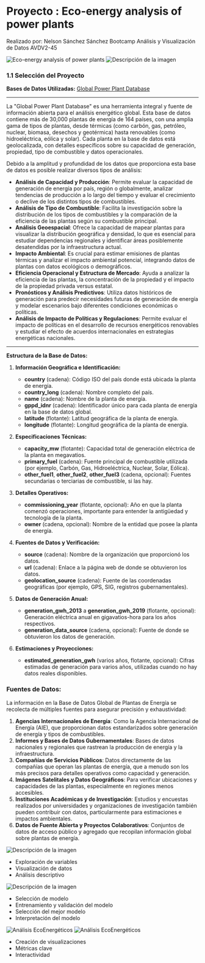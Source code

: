 # **Proyecto : Eco-energy analysis of power plants**
Realizado por: Nelson Sánchez Sánchez
Bootcamp Análisis y Visualización de Datos AVDV2-45

<img src="https://lh3.googleusercontent.com/pw/AP1GczMWciNA8OuBQJLwyUDJPme-QgFozGX99R6ZqE716hapSILA47Y0h_z42QIxC5rIk7CVH-LvXHBs4yC4DhIBReYGus5JH4V3ADWc8iVQhbgl7ca4NtjieGPnwpsOjlO0W_9YNGQyOJyCFmtWRd6672HP=w2555-h820-s-no-gm?authuser=0" alt="Eco-energy analysis of power plants">


<img src="https://lh3.googleusercontent.com/pw/AP1GczO4TGUlLkudPTscZbFf9PMpyNvtpfyAns5MugRfUFiu4vewpwWA8eQln8VhguThYtH1-fqYgbbGww6S83onR0HySty8eB2_DPcKPETM07ZCf9M1_Na8ieEZHydiLH9KLp6OnSNFfNhJYFYVGnU_mXt-=w2772-h369-s-no-gm?authuser=0" alt="Descripción de la imagen">

### 1.1 Selección del Proyecto
**Bases de Datos Utilizadas:**
[Global Power Plant Database](https://datasets.wri.org/dataset/globalpowerplantdatabase)

---

La "Global Power Plant Database" es una herramienta integral y fuente de información abierta para el análisis energético global. Esta base de datos contiene más de 30,000 plantas de energía de 164 países, con una amplia gama de tipos de plantas, desde térmicas (como carbón, gas, petróleo, nuclear, biomasa, desechos y geotérmica) hasta renovables (como hidroeléctrica, eólica y solar). Cada planta en la base de datos está geolocalizada, con detalles específicos sobre su capacidad de generación, propiedad, tipo de combustible y datos operacionales.

Debido a la amplitud y profundidad de los datos que proporciona esta base de datos es posible realizar diversos tipos de análisis:
- **Análisis de Capacidad y Producción**: Permite evaluar la capacidad de generación de energía por país, región o globalmente, analizar tendencias de producción a lo largo del tiempo y evaluar el crecimiento o declive de los distintos tipos de combustibles.
- **Análisis de Tipo de Combustible**: Facilita la investigación sobre la distribución de los tipos de combustibles y la comparación de la eficiencia de las plantas según su combustible principal.
- **Análisis Geoespacial**: Ofrece la capacidad de mapear plantas para visualizar la distribución geográfica y densidad, lo que es esencial para estudiar dependencias regionales y identificar áreas posiblemente desatendidas por la infraestructura actual.
- **Impacto Ambiental**: Es crucial para estimar emisiones de plantas térmicas y analizar el impacto ambiental potencial, integrando datos de plantas con datos ecológicos o demográficos.
- **Eficiencia Operacional y Estructura de Mercado**: Ayuda a analizar la eficiencia de las plantas, la concentración de la propiedad y el impacto de la propiedad privada versus estatal.
- **Pronósticos y Análisis Predictivos**: Utiliza datos históricos de generación para predecir necesidades futuras de generación de energía y modelar escenarios bajo diferentes condiciones económicas o políticas.
- **Análisis de Impacto de Políticas y Regulaciones**: Permite evaluar el impacto de políticas en el desarrollo de recursos energéticos renovables y estudiar el efecto de acuerdos internacionales en estrategias energéticas nacionales.

---

**Estructura de la Base de Datos:**


1. **Información Geográfica e Identificación:**
   - **country** (cadena): Código ISO del país donde está ubicada la planta de energía.
   - **country_long** (cadena): Nombre completo del país.
   - **name** (cadena): Nombre de la planta de energía.
   - **gppd_idnr** (cadena): Identificador único para cada planta de energía en la base de datos global.
   - **latitude** (flotante): Latitud geográfica de la planta de energía.
   - **longitude** (flotante): Longitud geográfica de la planta de energía.

2. **Especificaciones Técnicas:**
   - **capacity_mw** (flotante): Capacidad total de generación eléctrica de la planta en megavatios.
   - **primary_fuel** (cadena): Fuente principal de combustible utilizada (por ejemplo, Carbón, Gas, Hidroeléctrica, Nuclear, Solar, Eólica).
   - **other_fuel1**, **other_fuel2**, **other_fuel3** (cadena, opcional): Fuentes secundarias o terciarias de combustible, si las hay.

3. **Detalles Operativos:**
   - **commissioning_year** (flotante, opcional): Año en que la planta comenzó operaciones, importante para entender la antigüedad y tecnología de la planta.
   - **owner** (cadena, opcional): Nombre de la entidad que posee la planta de energía.

4. **Fuentes de Datos y Verificación:**
   - **source** (cadena): Nombre de la organización que proporcionó los datos.
   - **url** (cadena): Enlace a la página web de donde se obtuvieron los datos.
   - **geolocation_source** (cadena): Fuente de las coordenadas geográficas (por ejemplo, GPS, SIG, registros gubernamentales).

5. **Datos de Generación Anual:**
   - **generation_gwh_2013** a **generation_gwh_2019** (flotante, opcional): Generación eléctrica anual en gigavatios-hora para los años respectivos.
   - **generation_data_source** (cadena, opcional): Fuente de donde se obtuvieron los datos de generación.

6. **Estimaciones y Proyecciones:**
   - **estimated_generation_gwh** (varios años, flotante, opcional): Cifras estimadas de generación para varios años, utilizadas cuando no hay datos reales disponibles.

### Fuentes de Datos:

La información en la Base de Datos Global de Plantas de Energía se recolecta de múltiples fuentes para asegurar precisión y exhaustividad:

1. **Agencias Internacionales de Energía**: Como la Agencia Internacional de Energía (AIE), que proporcionan datos estandarizados sobre generación de energía y tipos de combustibles.
2. **Informes y Bases de Datos Gubernamentales**: Bases de datos nacionales y regionales que rastrean la producción de energía y la infraestructura.
3. **Compañías de Servicios Públicos**: Datos directamente de las compañías que operan las plantas de energía, que a menudo son los más precisos para detalles operativos como capacidad y generación.
4. **Imágenes Satelitales y Datos Geográficos**: Para verificar ubicaciones y capacidades de las plantas, especialmente en regiones menos accesibles.
5. **Instituciones Académicas y de Investigación**: Estudios y encuestas realizados por universidades y organizaciones de investigación también pueden contribuir con datos, particularmente para estimaciones e impactos ambientales.
6. **Datos de Fuente Abierta y Proyectos Colaborativos**: Conjuntos de datos de acceso público y agregado que recopilan información global sobre plantas de energía.

<img src="https://lh3.googleusercontent.com/pw/AP1GczOetl_6K0xFFI1Eps2gk_t8sBcGbLguXH-O12EGXtc32OmVgr1SpjEcX34CvrqvkU0tomEpuHgFibbGNxxmD9aY0uON9t0tjRUbhWD7SpKqZHFBBjM7npW2Z8u6lydNy0WFa6rN5w0BRhhs4YB_xuOU=w2772-h347-s-no-gm?authuser=0" alt="Descripción de la imagen">

   - Exploración de variables
   - Visualización de datos
   - Análisis descriptivo


<img src="https://lh3.googleusercontent.com/pw/AP1GczMhP-E_cge2AzZDw-_qJzYUaxoADgFRM-hbnWvPLi-TMKT6YCeRisGFU-uU_OvDDkIEnl_scgMyAxYdg4pBfcL-9TFdeRXp_YjxcjQBuHA7odvt-P5qcaxIzKiwfMrGYemaDaIF4xCBpp6B9v634_RC=w2772-h376-s-no-gm?authuser=0" alt="Descripción de la imagen" >

   - Selección de modelo
   - Entrenamiento y validación del modelo
   - Selección del mejor modelo
   - Interpretación del modelo

<img src="https://lh3.googleusercontent.com/pw/AP1GczMZ0ZYdiDxe6a-jCWcXRNbU8S38dJNhPFZ6-AFiW3SL9InE23Cz6UYs2pOdcP6NrVkIeH7R9CvI8K2GLZKAhSpeoV0q2SW_X0PLhLjInLZjasbXYDFMOq5DFmvDaiCWd8AvbGDvwE5PN7Yc8dtRxK9C=w2772-h437-s-no-gm?authuser=0" alt="Análisis EcoEnergéticos">
<img src="https://www.repsol.com/content/dam/repsol-corporate/es/energia-e-innovacion/subestacion%20electrica.jpg.transform/rp-rendition-md/image.jpg" alt="Análisis EcoEnergéticos">

   - Creación de visualizaciones
   - Métricas clave
   - Interactividad


